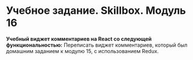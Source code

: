 # Учебное задание. Skillbox. Модуль 16
__Учебный виджет комментариев на React со следующей функциональностью:__
Переписать виджет комментариев, который был домашним заданием к модулю 15, с использованием Redux.
